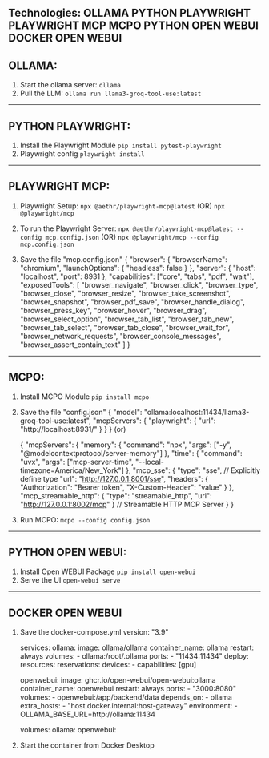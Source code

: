 Technologies:
OLLAMA
PYTHON PLAYWRIGHT 
PLAYWRIGHT MCP
MCPO
PYTHON OPEN WEBUI
DOCKER OPEN WEBUI
-------------------------------------------------------------------------------------------------------------------------------------------
## OLLAMA:
1) Start the ollama server:
```ollama```
2) Pull the LLM:
```ollama run llama3-groq-tool-use:latest```
-------------------------------------------------------------------------------------------------------------------------------------------
## PYTHON PLAYWRIGHT:
1) Install the Playwright Module
```pip install pytest-playwright```
2) Playwright config
```playwright install```
-------------------------------------------------------------------------------------------------------------------------------------------
## PLAYWRIGHT MCP:
1) Playwright Setup:
```npx @aethr/playwright-mcp@latest```
            (OR)
```npx @playwright/mcp```

2) To run the Playwright Server:
```npx @aethr/playwright-mcp@latest --config mcp.config.json```
            (OR)
```npx @playwright/mcp --config mcp.config.json```

3) Save the file "mcp.config.json"
    {
    "browser": {
        "browserName": "chromium",
        "launchOptions": {
        "headless": false
        }
    },
    "server": {
        "host": "localhost",
        "port": 8931
    },
    "capabilities": ["core", "tabs", "pdf", "wait"],
    "exposedTools": [
        "browser_navigate",
        "browser_click",
        "browser_type",
        "browser_close",
        "browser_resize",
        "browser_take_screenshot",
        "browser_snapshot",
        "browser_pdf_save",
        "browser_handle_dialog",
        "browser_press_key",
        "browser_hover",
        "browser_drag",
        "browser_select_option",
        "browser_tab_list",
        "browser_tab_new",
        "browser_tab_select",
        "browser_tab_close",
        "browser_wait_for",
        "browser_network_requests",
        "browser_console_messages",
        "browser_assert_contain_text"
    ]
    }

-------------------------------------------------------------------------------------------------------------------------------------------
## MCPO:
1) Install MCPO Module
```pip install mcpo```
2) Save the file "config.json"
    {
    "model": "ollama:localhost:11434/llama3-groq-tool-use:latest",
    "mcpServers": {
        "playwright": {
        "url": "http://localhost:8931/"
        }
    }
    }
            (or)

    {
    "mcpServers": {
        "memory": {
        "command": "npx",
        "args": ["-y", "@modelcontextprotocol/server-memory"]
        },
        "time": {
        "command": "uvx",
        "args": ["mcp-server-time", "--local-timezone=America/New_York"]
        },
        "mcp_sse": {
        "type": "sse", // Explicitly define type
        "url": "http://127.0.0.1:8001/sse",
        "headers": {
            "Authorization": "Bearer token",
            "X-Custom-Header": "value"
        }
        },
        "mcp_streamable_http": {
        "type": "streamable_http",
        "url": "http://127.0.0.1:8002/mcp"
        } // Streamable HTTP MCP Server
    }
    }

3) Run MCPO:
```mcpo --config config.json```

-------------------------------------------------------------------------------------------------------------------------------------------
## PYTHON OPEN WEBUI:
1) Install Open WEBUI Package
    ```pip install open-webui```
2) Serve the UI
    ```open-webui serve```
-------------------------------------------------------------------------------------------------------------------------------------------
## DOCKER OPEN WEBUI
1) Save the docker-compose.yml
    version: "3.9"

    services:
    ollama:
        image: ollama/ollama
        container_name: ollama
        restart: always
        volumes:
        - ollama:/root/.ollama
        ports:
        - "11434:11434"
        deploy:
        resources:
            reservations:
            devices:
                - capabilities: [gpu]

    openwebui:
        image: ghcr.io/open-webui/open-webui:ollama
        container_name: openwebui
        restart: always
        ports:
        - "3000:8080"
        volumes:
        - openwebui:/app/backend/data
        depends_on:
        - ollama
        extra_hosts:
        - "host.docker.internal:host-gateway"
        environment:
        - OLLAMA_BASE_URL=http://ollama:11434

    volumes:
    ollama:
    openwebui:
2) Start the container from Docker Desktop